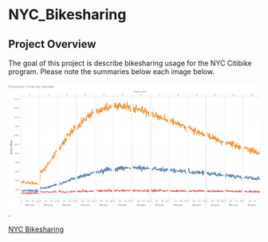 # NYC_Bikesharing

## Project Overview
The goal of this project is describe bikesharing usage for the NYC Citibike program. Please note the summaries below each image below.  

![Checkout_Times_Gender](/Checkout_Times_Gender.png).




[NYC Bikesharing](https://public.tableau.com/profile/jason.r7696#!/vizhome/BikeSharingChallenge_16117917278750/NYCCitibikeUsage?publish=yes)
